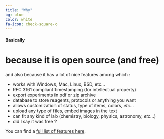 ```yaml
---
title: "Why"
bg: blue
color: white
fa-icon: check-square-o
---
```


#### Basically

# because it is open source (and free)

and also because it has a lot of nice features among which :

- works with Windows, Mac, Linux, BSD, etc...
- RFC 3161 compliant timestamping (for intellectual property)
- export experiments in pdf or zip archive
- database to store reagents, protocols or anything you want
- allows customization of status, type of items, colors, *etc*…
- upload any type of files, embed images in the text
- can fit any kind of lab (chemistry, biology, physics, astronomy, *etc*…)
- did I say it was free ?

You can find a [full list of features here](https://github.com/elabftw/elabftw/blob/master/doc/DOCUMENTATION.md#features).
